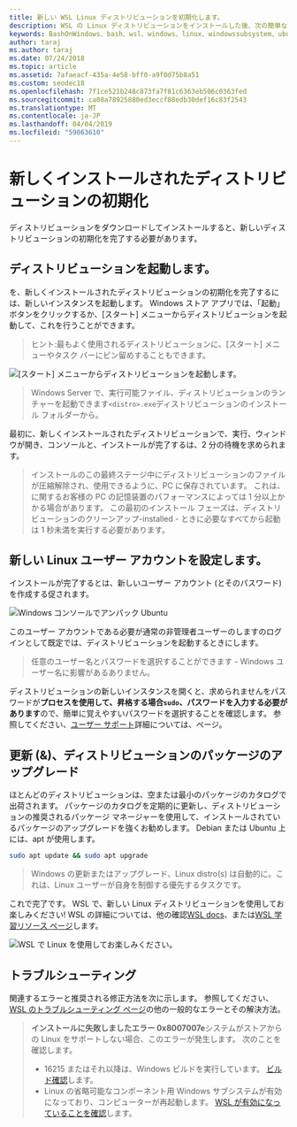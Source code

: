 ```yaml
---
title: 新しい WSL Linux ディストリビューションを初期化します。
description: WSL の Linux ディストリビューションをインストールした後、次の簡単な手順に従って初期化を完了します
keywords: BashOnWindows、bash、wsl、windows、linux、windowssubsystem、ubuntu、debian、suse、windows 10 用 windows サブシステム
author: taraj
ms.author: taraj
ms.date: 07/24/2018
ms.topic: article
ms.assetid: 7afaeacf-435a-4e58-bff0-a9f0d75b8a51
ms.custom: seodec18
ms.openlocfilehash: 7f1ce521b248c873fa7f81c6363eb506c0363fed
ms.sourcegitcommit: ca08a78925880ed3eccf88edb30def16c83f2543
ms.translationtype: MT
ms.contentlocale: ja-JP
ms.lasthandoff: 04/04/2019
ms.locfileid: "59063610"
---
```

# <a name="initializing-a-newly-installed-distro"></a>新しくインストールされたディストリビューションの初期化
ディストリビューションをダウンロードしてインストールすると、新しいディストリビューションの初期化を完了する必要があります。

## <a name="launch-a-distro"></a>ディストリビューションを起動します。
を、新しくインストールされたディストリビューションの初期化を完了するには、新しいインスタンスを起動します。 Windows ストア アプリでは、「起動」ボタンをクリックするか、[スタート] メニューからディストリビューションを起動して、これを行うことができます。

> ヒント:最もよく使用されるディストリビューションに、[スタート] メニューやタスク バーにピン留めすることもできます。

![[スタート] メニューからディストリビューションを起動します。](media/start-menu.png)

> Windows Server で、実行可能ファイル、ディストリビューションのランチャーを起動できます`<distro>.exe`ディストリビューションのインストール フォルダーから。

最初に、新しくインストールされたディストリビューションで、実行、ウィンドウが開き、コンソールと、インストールが完了するは、2 分の待機を求められます。

> インストールのこの最終ステージ中にディストリビューションのファイルが圧縮解除され、使用できるように、PC に保存されています。 これは、に関するお客様の PC の記憶装置のパフォーマンスによっては 1 分以上かかる場合があります。 この最初のインストール フェーズは、ディストリビューションのクリーンアップ-installed - ときに必要なすべてから起動は 1 秒未満を実行する必要があります。

## <a name="setting-up-a-new-linux-user-account"></a>新しい Linux ユーザー アカウントを設定します。

インストールが完了するとは、新しいユーザー アカウント (とそのパスワード) を作成する促されます。 

![Windows コンソールでアンパック Ubuntu](media/UbuntuInstall.png)

このユーザー アカウントである必要が通常の非管理者ユーザーのしますのログインとして既定では、ディストリビューションを起動するときにします。

> 任意のユーザー名とパスワードを選択することができます - Windows ユーザー名に影響があるありません。 

ディストリビューションの新しいインスタンスを開くと、求められませんをパスワードが**プロセスを使用して、昇格する場合`sudo`、パスワードを入力する必要があります**ので、簡単に覚えやすいパスワードを選択することを確認します。 参照してください、[ユーザー サポート](user-support.md)詳細については、ページ。

## <a name="update--upgrade-your-distros-packages"></a>更新 (&)、ディストリビューションのパッケージのアップグレード

ほとんどのディストリビューションは、空または最小のパッケージのカタログで出荷されます。 パッケージのカタログを定期的に更新し、ディストリビューションの推奨されるパッケージ マネージャーを使用して、インストールされているパッケージのアップグレードを強くお勧めします。 Debian または Ubuntu 上には、apt が使用します。

```bash
sudo apt update && sudo apt upgrade
```

> Windows の更新またはアップグレード、Linux distro(s) は自動的に。これは、Linux ユーザーが自身を制御する優先するタスクです。

これで完了です。 WSL で、新しい Linux ディストリビューションを使用してお楽しみください! WSL の詳細については、他の確認[WSL docs](https://aka.ms/wsldocs)、または[WSL 学習リソース ページ](https://aka.ms/learnwsl)します。

![WSL で Linux を使用してお楽しみください。](media/linux-on-wsl.png)

## <a name="troubleshooting"></a>トラブルシューティング

関連するエラーと推奨される修正方法を次に示します。 参照してください、 [WSL のトラブルシューティング ページ](troubleshooting.md)の他の一般的なエラーとその解決方法。

> **インストールに失敗しましたエラー 0x8007007e**システムがストアからの Linux をサポートしない場合、このエラーが発生します。  次のことを確認します。
> * 16215 またはそれ以降は、Windows ビルドを実行しています。 [ビルド確認](troubleshooting.md#check-your-build-number)します。
> * Linux の省略可能なコンポーネント用 Windows サブシステムが有効になっており、コンピューターが再起動します。  [WSL が有効になっていることを確認](troubleshooting.md#confirm-wsl-is-enabled)します。
